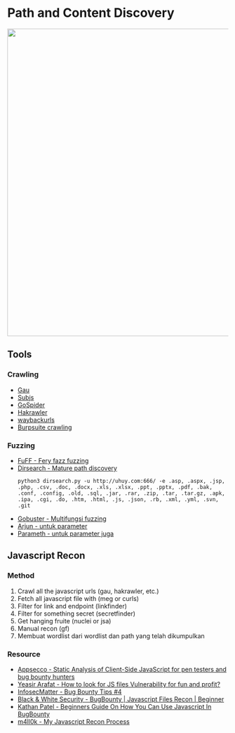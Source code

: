 # Path and Content Discovery
 
 <p align="center"><img src="https://user-images.githubusercontent.com/52058660/90960320-1335ac00-e4cb-11ea-8887-70130a069fe3.png" width="700"></p>
 
## Tools
### Crawling
- [Gau](https://github.com/lc/gau)
- [Subjs](https://github.com/lc/subjs)
- [GoSpider](https://github.com/jaeles-project/gospider)
- [Hakrawler](https://github.com/hakluke/hakrawler)
- [waybackurls](https://github.com/tomnomnom/waybackurls/)
- [Burpsuite crawling](https://www.hackingarticles.in/burp-suite-for-pentester-web-scanner-crawler/)

### Fuzzing
- [FuFF - Fery fazz fuzzing](https://codingo.io/tools/ffuf/bounty/2020/09/17/everything-you-need-to-know-about-ffuf.html)
- [Dirsearch - Mature path discovery](https://github.com/maurosoria/dirsearch)</br>
  ```
  python3 dirsearch.py -u http://uhuy.com:666/ -e .asp, .aspx, .jsp, .php, .csv, .doc, .docx, .xls, .xlsx, .ppt, .pptx, .pdf, .bak, .conf, .config, .old, .sql, .jar, .rar, .zip, .tar, .tar.gz, .apk, .ipa, .cgi, .do, .htm, .html, .js, .json, .rb, .xml, .yml, .svn, .git
  ```
- [Gobuster - Multifungsi fuzzing](https://github.com/OJ/gobuster)
- [Arjun - untuk parameter](https://github.com/s0md3v/Arjun)
- [Parameth - untuk parameter juga](https://github.com/maK-/parameth)


## Javascript Recon
### Method
1. Crawl all the javascript urls (gau, hakrawler, etc.)
2. Fetch all javascript file with (meg or curls)
3. Filter for link and endpoint (linkfinder)
4. Filter for something secret (secretfinder)
5. Get hanging fruite (nuclei or jsa)
6. Manual recon (gf)
7. Membuat wordlist dari wordlist dan path yang telah dikumpulkan

### Resource
- [Appsecco - Static Analysis of Client-Side JavaScript for pen testers and bug bounty hunters](https://blog.appsecco.com/static-analysis-of-client-side-javascript-for-pen-testers-and-bug-bounty-hunters-f1cb1a5d5288)
- [Yeasir Arafat - How to look for JS files Vulnerability for fun and profit?](https://medium.com/@Skylinearafat/how-to-look-for-js-files-vulnerability-for-fun-and-profit-78bfdfbd6731)
- [InfosecMatter - Bug Bounty Tips #4](https://www.infosecmatter.com/bug-bounty-tips-4-aug-03/)
- [Black & White Security - BugBounty | Javascript Files Recon | Beginner](https://www.youtube.com/watch?v=btG3LP_3lnA)
- [Kathan Patel - Beginners Guide On How You Can Use Javascript In BugBounty](https://medium.com/@patelkathan22/beginners-guide-on-how-you-can-use-javascript-in-bugbounty-492f6eb1f9ea)
- [m4ll0k - My Javascript Recon Process](https://gist.github.com/m4ll0k/31ce0505270e0a022410a50c8b6311ff)
